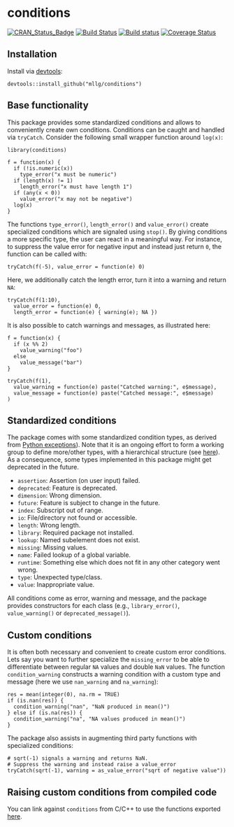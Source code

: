 # conditions

[![CRAN_Status_Badge](http://www.r-pkg.org/badges/version/conditions)](https://cran.r-project.org/package=conditions)
[![Build Status](https://travis-ci.org/mllg/conditions.svg?branch=master)](https://travis-ci.org/mllg/conditions)
[![Build status](https://ci.appveyor.com/api/projects/status/19a7aulu94031hny?svg=true)](https://ci.appveyor.com/project/mllg/conditions/branch/master)
[![Coverage Status](https://img.shields.io/coveralls/mllg/conditions.svg)](https://coveralls.io/r/mllg/conditions?branch=master)

## Installation
Install via [devtools](https://cran.r-project.org/package=devtools):
```{R}
devtools::install_github("mllg/conditions")
```

## Base functionality

This package provides some standardized conditions and allows to conveniently create own conditions.
Conditions can be caught and handled via `tryCatch`.
Consider the following small wrapper function around `log(x)`:

```{r}
library(conditions)

f = function(x) {
  if (!is.numeric(x))
    type_error("x must be numeric")
  if (length(x) != 1)
    length_error("x must have length 1")
  if (any(x < 0))
    value_error("x may not be negative")
  log(x)
}
```
The functions `type_error()`, `length_error()` and `value_error()` create specialized conditions which are signaled using `stop()`.
By giving conditions a more specific type, the user can react in a meaningful way.
For instance, to suppress the value error for negative input and instead just return `0`, the function can be called with:
```{r}
tryCatch(f(-5), value_error = function(e) 0)
```
Here, we additionally catch the length error, turn it into a warning and return `NA`:
```{r}
tryCatch(f(1:10),
  value_error = function(e) 0,
  length_error = function(e) { warning(e); NA })
```

It is also possible to catch warnings and messages, as illustrated here:
```{r}
f = function(x) {
  if (x %% 2)
    value_warning("foo")
  else
    value_message("bar")
}

tryCatch(f(1),
  value_warning = function(e) paste("Catched warning:", e$message),
  value_message = function(e) paste("Catched message:", e$message)
)
```


## Standardized conditions

The package comes with some standardized condition types, as derived from [Python exceptions](https://docs.python.org/2/library/exceptions.html)).
Note that it is an ongoing effort to form a working group to define more/other types, with a hierarchical structure (see [here](https://github.com/RConsortium/wishlist/issues/6)).
As a consequence, some types implemented in this package might get deprecated in the future.

* `assertion`: Assertion (on user input) failed.
* `deprecated`: Feature is deprecated.
* `dimension`: Wrong dimension.
* `future`: Feature is subject to change in the future.
* `index`: Subscript out of range.
* `io`: File/directory not found or accessible.
* `length`: Wrong length.
* `library`: Required package not installed.
* `lookup`: Named subelement does not exist.
* `missing`: Missing values.
* `name`: Failed lookup of a global variable.
* `runtime`: Something else which does not fit in any other category went wrong.
* `type`: Unexpected type/class.
* `value`: Inappropriate value.

All conditions come as error, warning and message, and the package provides constructors for each class (e.g., `library_error()`, `value_warning()` or `deprecated_message()`).


## Custom conditions

It is often both necessary and convenient to create custom error conditions.
Lets say you want to further specialize the `missing_error` to be able to differentiate between regular `NA` values and double `NaN` values.
The function `condition_warning` constructs a warning condition with a custom type and message (here we use `nan_warning` and `na_warning`):
```{r}
res = mean(integer(0), na.rm = TRUE)
if (is.nan(res)) {
  condition_warning("nan", "NaN produced in mean()")
} else if (is.na(res)) {
  condition_warning("na", "NA values produced in mean()")
}
```

The package also assists in augmenting third party functions with specialized conditions:
```{r}
# sqrt(-1) signals a warning and returns NaN.
# Suppress the warning and instead raise a value_error
tryCatch(sqrt(-1), warning = as_value_error("sqrt of negative value"))
```


## Raising custom conditions from compiled code

You can link against `conditions` from C/C++ to use the functions exported [here](https://github.com/mllg/conditions/blob/master/inst/include/conditions.h).
